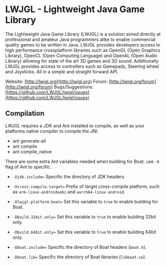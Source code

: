 LWJGL - Lightweight Java Game Library
======

The Lightweight Java Game Library (LWJGL) is a solution aimed directly at professional and amateur Java programmers alike to enable commercial quality games to be written in Java. 
LWJGL provides developers access to high performance crossplatform libraries such as OpenGL (Open Graphics Library), OpenCL (Open Computing Language) and OpenAL (Open Audio Library) allowing for state of the art 3D games and 3D sound.
Additionally LWJGL provides access to controllers such as Gamepads, Steering wheel and Joysticks.
All in a simple and straight forward API.

Website: [http://lwjgl.org](http://lwjgl.org)
Forum: [http://lwjgl.org/forum](http://lwjgl.org/forum)
Bugs/Suggestions: [https://github.com/LWJGL/lwjgl/issues](https://github.com/LWJGL/lwjgl/issues)

Compilation
-----------

LWJGL requires a JDK and Ant installed to compile, as well as your platforms native compiler to compile the JNI.

* ant generate-all
* ant compile
* ant compile_native


There are some extra Ant variables needed when building for Boat, use `-D` flag of Ant to specific.
* `-Djdk.include=`
  Specific the directory of JDK headers.

* `-Dcross.compile.target=`
  Prefix of target cross-compile platform, such as `arm-linux-androideabi` and `aarch64-linux-android`.
  
* `-Dlwjgl.platform.boat=`
  Set this variable to `true` to enable building for Boat.

* `-Dbuild.32bit.only=`
  Set this variable to `true` to enable building 32bit only.
  
* `-Dbuild.64bit.only=`
  Set this variable to `true` to enable building 64bit only.

* `-Dboat.include=`
  Specific the directory of Boat headers (`boat.h`).
  
* `-Dboat.lib=`
  Specific the directory of Boat libraries (`libboat.so`).

